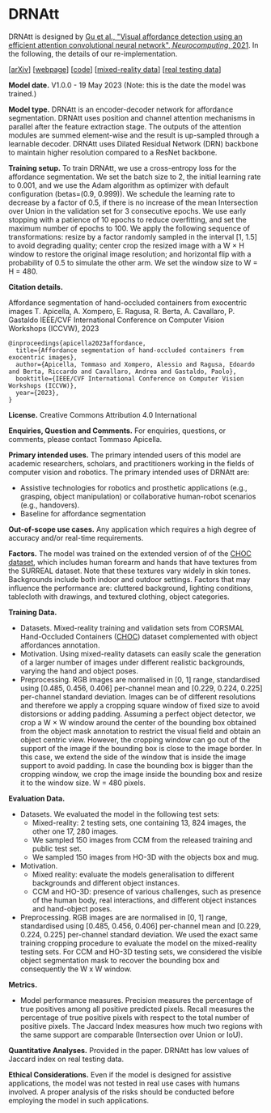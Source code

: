 # DRNAtt

DRNAtt is designed by [Gu et al., "Visual affordance detection using an efficient attention convolutional neural network", *Neurocomputing*, 2021](https://www.sciencedirect.com/science/article/pii/S0925231221000278). In the following, the details of our re-implementation.

[[arXiv](https://arxiv.org/abs/2308.11233v1)] 
[[webpage](https://apicis.github.io/projects/acanet.html)]
[[code](https://github.com/apicis/aff-seg)]
[[mixed-reality data](https://doi.org/10.5281/zenodo.5085800)]
[[real testing data](https://doi.org/10.5281/zenodo.10708553)]

**Model date.** V1.0.0 - 19 May 2023 (Note: this is the date the model was trained.)

**Model type.** DRNAtt is an encoder-decoder network for affordance segmentation. DRNAtt uses position and channel attention mechanisms in parallel after the feature extraction stage. The outputs of the attention modules are summed element-wise and the result is up-sampled through a learnable decoder. DRNAtt uses Dilated Residual Network (DRN) backbone to maintain higher resolution compared to a ResNet backbone.

**Training setup.** To train DRNAtt, we use a cross-entropy loss for the affordance segmentation. We set the batch size to 2, the initial learning rate to 0.001, and we use the Adam algorithm as optimizer with default configuration (betas=(0.9, 0.999)). We schedule the learning rate to decrease by a factor of 0.5, if there is no increase of the mean Intersection over Union in the validation set for 3 consecutive epochs. We use early stopping with a patience of 10 epochs to reduce overfitting, and set the maximum number of epochs to 100. We apply the following sequence of transformations: resize by a factor randomly sampled in the interval [1, 1.5] to avoid degrading quality; center crop the resized image with a W × H window to restore the original image resolution; and horizontal flip with a probability of 0.5 to simulate the other arm. We set the window size to W = H = 480.

**Citation details.**

Affordance segmentation of hand-occluded containers from exocentric images
T. Apicella, A. Xompero, E. Ragusa, R. Berta, A. Cavallaro, P. Gastaldo
IEEE/CVF International Conference on Computer Vision Workshops (ICCVW), 2023

```
@inproceedings{apicella2023affordance,
  title={Affordance segmentation of hand-occluded containers from exocentric images},
  author={Apicella, Tommaso and Xompero, Alessio and Ragusa, Edoardo and Berta, Riccardo and Cavallaro, Andrea and Gastaldo, Paolo},
  booktitle={IEEE/CVF International Conference on Computer Vision Workshops (ICCVW)},
  year={2023},
}
```

**License.** Creative Commons Attribution 4.0 International

**Enquiries, Question and Comments.** For enquiries, questions, or comments, please contact Tommaso Apicella.

**Primary intended uses.** The primary intended users of this model are academic researchers, scholars, and practitioners working in the fields of computer vision and robotics. The primary intended uses of DRNAtt are:

* Assistive technologies for robotics and prosthetic applications (e.g., grasping, object manipulation) or collaborative human-robot scenarios (e.g., handovers).
* Baseline for affordance segmentation

**Out-of-scope use cases.** Any application which requires a high degree of accuracy and/or real-time requirements.

**Factors.** The model was trained on the extended version of  of the [CHOC dataset](https://doi.org/10.5281/zenodo.8332421), which includes human forearm and hands that have textures from the SURREAL dataset. Note that these textures vary widely in skin tones. Backgrounds include both indoor and outdoor settings. Factors that may influence the performance are: cluttered background, lighting conditions, tablecloth with drawings, and textured clothing, object categories.

**Training Data.**

* Datasets. Mixed-reality training and validation sets from CORSMAL Hand-Occluded Containers ([CHOC](https://doi.org/10.5281/zenodo.8332421)) dataset complemented with object affordances annotation.
* Motivation. Using mixed-reality datasets can easily scale the generation of a larger number of images under different realistic backgrounds, varying the hand and object poses.
* Preprocessing. RGB images are normalised in [0, 1] range, standardised using [0.485, 0.456, 0.406] per-channel mean and [0.229, 0.224, 0.225] per-channel standard deviation. Images can be of different resolutions and therefore we apply a cropping square window of fixed size to avoid distorsions or adding padding. Assuming a perfect object detector, we crop a W × W window around the center of the bounding box obtained from the object mask annotation to restrict the visual field and obtain an object centric view. However, the cropping window can go out of the support of the image if the bounding box is close to the image border. In this case, we extend the side of the window that is inside the image support to avoid padding. In case the bounding box is bigger than the cropping window, we crop the image inside the bounding box and resize it to the window size. W = 480 pixels.

**Evaluation Data.**

* Datasets. We evaluated the model in the following test sets:
    - Mixed-reality: 2 testing sets, one containing 13, 824 images, the other one 17, 280 images.
    - We sampled 150 images from CCM from the released training and public test set.
    - We sampled 150 images from HO-3D with the objects box and mug.
* Motivation.
    - Mixed reality: evaluate the models generalisation to different backgrounds and different object instances.
    - CCM and HO-3D: presence of various challenges, such as presence of the human body, real interactions, and different object instances and hand-object poses.
* Preprocessing. RGB images are are normalised in [0, 1] range, standardised using [0.485, 0.456, 0.406] per-channel mean and [0.229, 0.224, 0.225] per-channel standard deviation. We used the exact same training cropping procedure to evaluate the model on the mixed-reality testing sets. For CCM and HO-3D testing sets, we considered the visible object segmentation mask to recover the bounding box and consequently the W x W window.

**Metrics.**

* Model performance measures. Precision measures the percentage of true positives among all positive predicted pixels. Recall measures the percentage of true positive pixels with respect to the total number of positive pixels. The Jaccard Index measures how much two regions with the same support are comparable (Intersection over Union or IoU).

**Quantitative Analyses.** Provided in the paper. DRNAtt has low values of Jaccard index on real testing data.

**Ethical Considerations.** Even if the model is designed for assistive applications, the model was not tested in real use cases with humans involved. A proper analysis of the risks should be conducted before employing the model in such applications.
